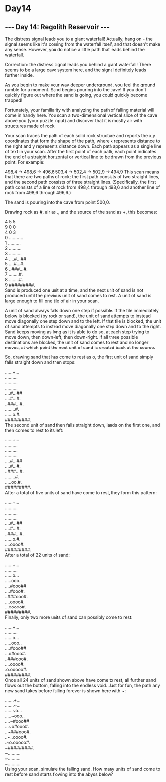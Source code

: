 # Day14
## --- Day 14: Regolith Reservoir ---
The distress signal leads you to a giant waterfall! Actually, hang on - the signal seems like it's coming from the waterfall itself, and that doesn't make any sense. However, you do notice a little path that leads behind the waterfall.

Correction: the distress signal leads you behind a giant waterfall! There seems to be a large cave system here, and the signal definitely leads further inside.

As you begin to make your way deeper underground, you feel the ground rumble for a moment. Sand begins pouring into the cave! If you don't quickly figure out where the sand is going, you could quickly become trapped!

Fortunately, your familiarity with analyzing the path of falling material will come in handy here. You scan a two-dimensional vertical slice of the cave above you (your puzzle input) and discover that it is mostly air with structures made of rock.

Your scan traces the path of each solid rock structure and reports the x,y coordinates that form the shape of the path, where x represents distance to the right and y represents distance down. Each path appears as a single line of text in your scan. After the first point of each path, each point indicates the end of a straight horizontal or vertical line to be drawn from the previous point. For example:

498,4 -> 498,6 -> 496,6
503,4 -> 502,4 -> 502,9 -> 494,9
This scan means that there are two paths of rock; the first path consists of two straight lines, and the second path consists of three straight lines. (Specifically, the first path consists of a line of rock from 498,4 through 498,6 and another line of rock from 498,6 through 496,6.)

The sand is pouring into the cave from point 500,0.

Drawing rock as #, air as ., and the source of the sand as +, this becomes:


  4     5  5  
  9     0  0  
  4     0  3  
0 ......+...  
1 ..........  
2 ..........  
3 ..........  
4 ....#...##  
5 ....#...#.  
6 ..###...#.  
7 ........#.  
8 ........#.  
9 #########.  
Sand is produced one unit at a time, and the next unit of sand is not produced until the previous unit of sand comes to rest. A unit of sand is large enough to fill one tile of air in your scan.

A unit of sand always falls down one step if possible. If the tile immediately below is blocked (by rock or sand), the unit of sand attempts to instead move diagonally one step down and to the left. If that tile is blocked, the unit of sand attempts to instead move diagonally one step down and to the right. Sand keeps moving as long as it is able to do so, at each step trying to move down, then down-left, then down-right. If all three possible destinations are blocked, the unit of sand comes to rest and no longer moves, at which point the next unit of sand is created back at the source.

So, drawing sand that has come to rest as o, the first unit of sand simply falls straight down and then stops:
  
......+...  
..........  
..........  
..........  
....#...##  
....#...#.  
..###...#.  
........#.  
......o.#.  
#########.  
The second unit of sand then falls straight down, lands on the first one, and then comes to rest to its left:

......+...  
..........  
..........  
..........  
....#...##  
....#...#.  
..###...#.  
........#.  
.....oo.#.  
#########.  
After a total of five units of sand have come to rest, they form this pattern:

......+...  
..........  
..........  
..........  
....#...##  
....#...#.  
..###...#.  
......o.#.  
....oooo#.  
#########.  
After a total of 22 units of sand:

......+...  
..........  
......o...  
.....ooo..  
....#ooo##  
....#ooo#.  
..###ooo#.  
....oooo#.  
...ooooo#.  
#########.  
Finally, only two more units of sand can possibly come to rest:

......+...  
..........  
......o...  
.....ooo..  
....#ooo##  
...o#ooo#.  
..###ooo#.  
....oooo#.  
.o.ooooo#.  
#########.  
Once all 24 units of sand shown above have come to rest, all further sand flows out the bottom, falling into the endless void. Just for fun, the path any new sand takes before falling forever is shown here with ~:

.......+...  
.......~...  
......~o...  
.....~ooo..  
....~#ooo##  
...~o#ooo#.  
..~###ooo#.  
..~..oooo#.  
.~o.ooooo#.  
~#########.  
~..........  
~..........  
~..........  
Using your scan, simulate the falling sand. How many units of sand come to rest before sand starts flowing into the abyss below?